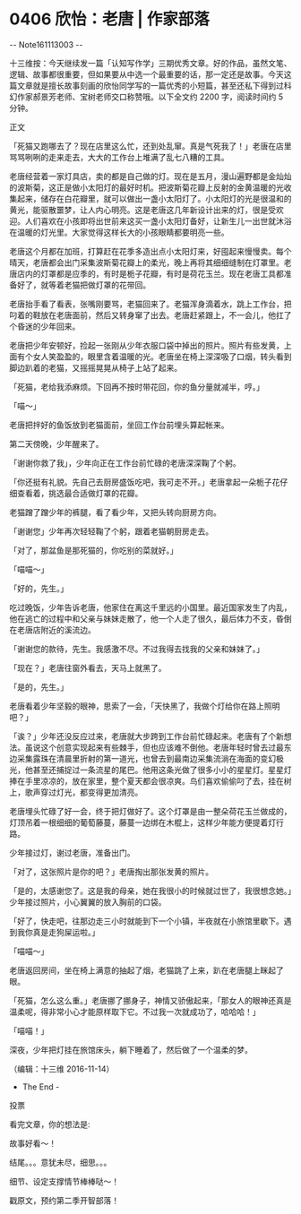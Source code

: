 # 0406 欣怡：老唐 | 作家部落

-- Note161113003 --

十三维按：今天继续发一篇「认知写作学」三期优秀文章。好的作品，虽然文笔、逻辑、故事都很重要，但如果要从中选一个最重要的话，那一定还是故事。今天这篇文章就是擅长故事刻画的欣怡同学写的一篇优秀的小短篇，甚至还私下得到过科幻作家郝景芳老师、宝树老师交口称赞哦。以下全文约 2200 字，阅读时间约 5 分钟。

正文

「死猫又跑哪去了？现在店里这么忙，还到处乱窜。真是气死我了！」老唐在店里骂骂咧咧的走来走去，大大的工作台上堆满了乱七八糟的工具。

老唐经营着一家灯具店，卖的都是自己做的灯。现在是五月，漫山遍野都是金灿灿的波斯菊，这正是做小太阳灯的最好时机。把波斯菊花瓣上反射的金黄温暖的光收集起来，储存在白花瓣里，就可以做出一盏小太阳灯了。小太阳灯的光是很温和的黄光，能驱散噩梦，让人内心明亮。这是老唐这几年新设计出来的灯，很是受欢迎。人们喜欢在小孩即将出世前来这买一盏小太阳灯备好，让新生儿一出世就沐浴在温暖的灯光里。大家觉得这样长大的小孩眼睛都要明亮一些。

老唐这个月都在加班，打算赶在花季多造出点小太阳灯来，好囤起来慢慢卖。每个晴天，老唐都会出门采集波斯菊花瓣上的柔光，晚上再将其细细缝制在灯罩里。老唐店内的灯罩都是应季的，有时是栀子花瓣，有时是荷花玉兰。现在老唐工具都准备好了，就等着老猫把做灯罩的花带回。

老唐抬手看了看表，张嘴刚要骂，老猫回来了。老猫浑身滴着水，跳上工作台，把叼着的鞋放在老唐面前，然后又转身窜了出去。老唐赶紧跟上，不一会儿，他扛了个昏迷的少年回来。

老唐把少年安顿好，捡起一张刚从少年衣服口袋中掉出的照片。照片有些发黄，上面有个女人笑盈盈的，眼里含着温暖的光。老唐坐在椅上深深吸了口烟，转头看到脚边趴着的老猫，又摇摇晃晃从椅子上站了起来。

「死猫，老给我添麻烦。下回再不按时带花回，你的鱼分量就减半，哼。」

「喵～」

老唐把拌好的鱼饭放到老猫面前，坐回工作台前埋头算起帐来。

第二天傍晚，少年醒来了。

「谢谢你救了我」，少年向正在工作台前忙碌的老唐深深鞠了个躬。

「你还挺有礼貌。先自己去厨房盛饭吃吧，我可走不开。」老唐拿起一朵栀子花仔细查看着，挑选最合适做灯罩的花瓣。

老猫蹭了蹭少年的裤腿，看了看少年，又把头转向厨房方向。

「谢谢您」少年再次轻轻鞠了个躬，跟着老猫朝厨房走去。

「对了，那盆鱼是那死猫的，你吃别的菜就好。」

「喵喵～」

「好的，先生。」

吃过晚饭，少年告诉老唐，他家住在离这千里远的小国里。最近国家发生了内乱，他在逃亡的过程中和父亲与妹妹走散了，他一个人走了很久，最后体力不支，昏倒在老唐店附近的溪流边。

「谢谢您的款待，先生。我感激不尽。不过我得去找我的父亲和妹妹了。」

「现在？」老唐往窗外看去，天马上就黑了。

「是的，先生。」

老唐看着少年坚毅的眼神，思索了一会，「天快黑了，我做个灯给你在路上照明吧？」

「诶？」少年还没反应过来，老唐就大步跨到工作台前忙碌起来。老唐有了个新想法。虽说这个创意实现起来有些棘手，但也应该难不倒他。老唐年轻时曾去过最东边采集露珠在清晨里折射的第一道光，也曾去到最南边采集流淌在海面的变幻极光，他甚至还捕捉过一条流星的尾巴。他用这条光做了很多小小的星星灯。星星灯捧在手里凉凉的，放在家里，整个夏天都会很凉爽。鸟们喜欢偷偷叼了去，挂在树上，歌声穿过灯光，都变得更加清亮。

老唐埋头忙碌了好一会，终于把灯做好了。这个灯罩是由一整朵荷花玉兰做成的，灯顶吊着一根细细的葡萄藤蔓，藤蔓一边绑在木棍上，这样少年能方便提着灯行路。

少年接过灯，谢过老唐，准备出门。

「对了，这张照片是你的吧？」老唐掏出那张发黄的照片。

「是的，太感谢您了。这是我的母亲，她在我很小的时候就过世了，我很想念她。」少年接过照片，小心翼翼的放入胸前的口袋。

「好了，快走吧，往那边走三小时就能到下一个小镇，半夜就在小旅馆里歇下。遇到我你真是走狗屎运啦。」

「喵喵～」

老唐返回房间，坐在椅上满意的抽起了烟，老猫跳了上来，趴在老唐腿上眯起了眼。

「死猫，怎么这么重。」老唐挪了挪身子，神情又骄傲起来，「那女人的眼神还真是温柔呢，得非常小心才能原样取下它。不过我一次就成功了，哈哈哈！」

「喵喵！」

深夜，少年把灯挂在旅馆床头，躺下睡着了，然后做了一个温柔的梦。

（编辑：十三维 2016-11-14）

- The End -

投票

看完文章，你的想法是:

故事好看～！

结尾。。。意犹未尽，细思。。。

细节、设定支撑情节棒棒哒～！

戳原文，预约第二季开智部落！

